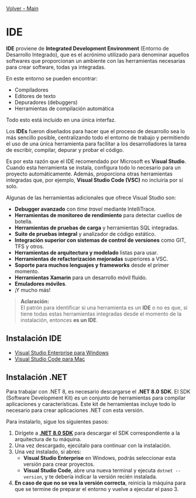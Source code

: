 [Volver - Main](https://github.com/IngSoft-DA2/DA2-Tecnologia/tree/main#preparaci%C3%B3n-del-ambiente-local)

# IDE

**IDE** proviene de **Integrated Development Environment** (Entorno de Desarrollo Integrado), que es el acrónimo utilizado para denominar aquellos softwares que proporcionan un ambiente con las herramientas necesarias para crear software, todas ya integradas.

En este entorno se pueden encontrar:

- Compiladores
- Editores de texto
- Depuradores (debuggers)
- Herramientas de compilación automática

Todo esto está incluido en una única interfaz.

Los **IDEs** fueron diseñados para hacer que el proceso de desarrollo sea lo más sencillo posible, centralizando todo el entorno de trabajo y permitiendo el uso de una única herramienta para facilitar a los desarrolladores la tarea de escribir, compilar, depurar y probar el código.

Es por esta razón que el IDE recomendado por Microsoft es **Visual Studio**. Cuando esta herramienta se instala, configura todo lo necesario para un proyecto automáticamente. Además, proporciona otras herramientas integradas que, por ejemplo, **Visual Studio Code (VSC)** no incluiría por sí solo.

Algunas de las herramientas adicionales que ofrece Visual Studio son:

- **Debugger avanzado** con *time travel* mediante IntelliTrace.
- **Herramientas de monitoreo de rendimiento** para detectar cuellos de botella.
- **Herramientas de pruebas de carga** y herramientas SQL integradas.
- **Suite de pruebas integral** y analizador de código estático.
- **Integración superior con sistemas de control de versiones** como GIT, TFS y otros.
- **Herramientas de arquitectura y modelado** listas para usar.
- **Herramientas de refactorización mejoradas** superiores a VSC.
- **Soporte para muchos lenguajes y frameworks** desde el primer momento.
- **Herramientas Xamarin** para un desarrollo móvil fluido.
- **Emuladores móviles**.
- ¡Y mucho más!

> **Aclaración:**  
> El patrón para identificar si una herramienta es un **IDE** o no es que, si tiene todas estas herramientas integradas desde el momento de la instalación, entonces **es un IDE**.

## Instalación IDE

- [Visual Studio Enterprise para Windows](https://github.com/IngSoft-DA2/DA2-Tecnologia/blob/main/ide-windows.md)
- [Visual Studio Code para Mac](https://github.com/IngSoft-DA2/DA2-Tecnologia/blob/main/ide-mac.md)

## Instalación .NET

Para trabajar con .NET 8, es necesario descargarse el **.NET 8.0 SDK**. El SDK (Software Development Kit) es un conjunto de herramientas para compilar aplicaciones y características. Este kit de herramientas incluye todo lo necesario para crear aplicaciones .NET con esta versión.

Para instalarlo, sigue los siguientes pasos:

1. Dirígete a [**.NET 8.0 SDK**](https://dotnet.microsoft.com/download) para descargar el SDK correspondiente a la arquitectura de tu máquina.
2. Una vez descargado, ejecútalo para continuar con la instalación.
3. Una vez instalado, si abres:
   - **Visual Studio Enterprise** en Windows, podrás seleccionar esta versión para crear proyectos.
   - **Visual Studio Code**, abre una nueva terminal y ejecuta `dotnet --version`, y te debería indicar la versión recién instalada.
4. **En caso de que no se vea la versión correcta**, reinicia la máquina para que se termine de preparar el entorno y vuelve a ejecutar el paso 3.
